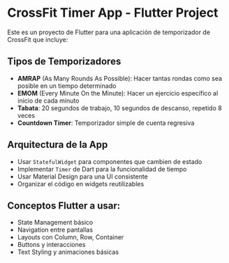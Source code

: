 <!-- Use this file to provide workspace-specific custom instructions to Copilot. For more details, visit https://code.visualstudio.com/docs/copilot/copilot-customization#_use-a-githubcopilotinstructionsmd-file -->

# CrossFit Timer App - Flutter Project

Este es un proyecto de Flutter para una aplicación de temporizador de CrossFit que incluye:

## Tipos de Temporizadores
- **AMRAP** (As Many Rounds As Possible): Hacer tantas rondas como sea posible en un tiempo determinado
- **EMOM** (Every Minute On the Minute): Hacer un ejercicio específico al inicio de cada minuto
- **Tabata**: 20 segundos de trabajo, 10 segundos de descanso, repetido 8 veces
- **Countdown Timer**: Temporizador simple de cuenta regresiva

## Arquitectura de la App
- Usar `StatefulWidget` para componentes que cambien de estado
- Implementar `Timer` de Dart para la funcionalidad de tiempo
- Usar Material Design para una UI consistente
- Organizar el código en widgets reutilizables

## Conceptos Flutter a usar:
- State Management básico
- Navigation entre pantallas
- Layouts con Column, Row, Container
- Buttons y interacciones
- Text Styling y animaciones básicas
